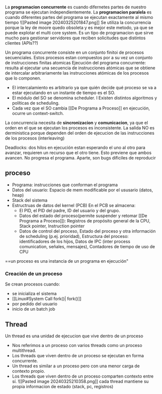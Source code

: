  La **programacion concurrente** es cuando difernetes partes de nuestro programa se ejecutan independientemente.
 La **programacion paralela** es cuando diferentes partes del programa se ejecutan exactamente al mismo tiempo
 ![[Pasted image 20240325201847.png]]
Se utiliza la concurrencia porque la ley de moore quedo obsoleta y es mejor este metodo, ya que se puede explotar el multi core system. Es un tipo de programacion que sirve mucho para gestionar servidores que reciben solicitudes que distintos clientes (APIs??)


Un programa concurrente consiste en un conjunto finitoi de procesos secuenciales. Estos procesos estan compuestos por a su vez un conjunto de instrucciones finitas atomicas
Ejecución del programa concurrente: resulta al ejecutar una secuencia de instrucciones atómicas que se obtiene de intercalar arbitrariamente las instrucciones atómicas de los procesos que lo componen. 
- El intercalamiento es arbitrario ya que quién decide qué proceso se va a estar ejecutando en un instante de tiempo es el SO. 
- El módulo del SO se denomina scheduler. I Existen distintos algoritmos y políticas de scheduling. 
- Cada vez que el SO cambia [[De Programa a Proceso]] en ejecución, ocurre un context-switch.

La concurrencia necesita de **sincronizacion** y **comunicacion**, ya que el orden en el que se ejecutan los procesos es inconsistente. La salida NO es derministica porque dependen del orden de ejecucion de las instrucciones de los procesos (interleaving) 

Deadlocks: dos hilos en ejecución estan esperando el uno al otro para avanzar, requieren un recurso que el otro tiene. Esto previene que ambos avancen. No progresa el programa. Aparte, son bugs dificiles de reproducir 


## proceso
- Programa: instrucciones que conforman el programa
- Datos del usuario: Espacio de mem modificable por el ususario (datos, heap)
- Stack del sistema
- Estructruas de datos del kernel (PCB)
	En el PCB se almacena: 
	- El PID, el PID del padre, ID del usuario y del grupo. 
	- Datos del estado del proceso(permite suspender y retomar [[De Programa a Proceso]]): Registros de propósito general de la CPU, Stack pointer, Instruction pointer
	-  Datos de control del proceso, Estado del proceso y otra información de scheduling (p.ej. prioridad), Estructura del proceso: identificadores de los hijos, Datos de IPC (inter process comunication, señales, mensajes),  Contadores de tiempo de uso de CPU

==un proceso es una instancia de un programa en ejecución"


### Creación de un proceso
Se crean procesos cuando: 
- se inicializa el sistema
- [[Linux#System Call fork()| fork()]]
- por pedido del usuario 
- inicio de un batch job



## Thread 
Un thread es una unidad de ejecucion que vive dentro de un proceso
- Nos referimos a un proceso con varios threads como un proceso multithread. 
-  Los threads que viven dentro de un proceso se ejecutan en forma concurrente. 
- Un thread es similar a un proceso pero con una menor carga de contexto propio. 
- Los threads que viven dentro de un proceso comparten contexto entre sí.
![[Pasted image 20240325210358.png]]
cada thread mantiene su propia informacion de estado (stack, pc, registros)